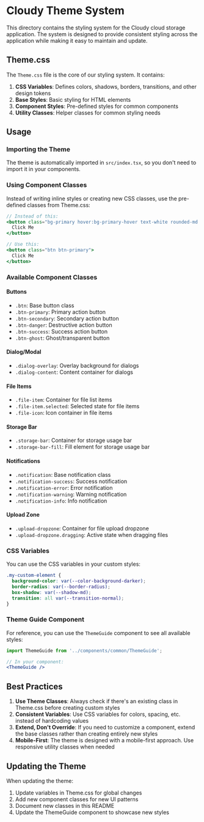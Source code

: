 # Cloudy Theme System

This directory contains the styling system for the Cloudy cloud storage application. The system is designed to provide consistent styling across the application while making it easy to maintain and update.

## Theme.css

The `Theme.css` file is the core of our styling system. It contains:

1. **CSS Variables**: Defines colors, shadows, borders, transitions, and other design tokens
2. **Base Styles**: Basic styling for HTML elements
3. **Component Styles**: Pre-defined styles for common components
4. **Utility Classes**: Helper classes for common styling needs

## Usage

### Importing the Theme

The theme is automatically imported in `src/index.tsx`, so you don't need to import it in your components.

### Using Component Classes

Instead of writing inline styles or creating new CSS classes, use the pre-defined classes from Theme.css:

```jsx
// Instead of this:
<button class="bg-primary hover:bg-primary-hover text-white rounded-md px-4 py-2">
  Click Me
</button>

// Use this:
<button class="btn btn-primary">
  Click Me
</button>
```

### Available Component Classes

#### Buttons
- `.btn`: Base button class
- `.btn-primary`: Primary action button
- `.btn-secondary`: Secondary action button
- `.btn-danger`: Destructive action button
- `.btn-success`: Success action button
- `.btn-ghost`: Ghost/transparent button

#### Dialog/Modal
- `.dialog-overlay`: Overlay background for dialogs
- `.dialog-content`: Content container for dialogs

#### File Items
- `.file-item`: Container for file list items
- `.file-item.selected`: Selected state for file items
- `.file-icon`: Icon container in file items

#### Storage Bar
- `.storage-bar`: Container for storage usage bar
- `.storage-bar-fill`: Fill element for storage usage bar

#### Notifications
- `.notification`: Base notification class
- `.notification-success`: Success notification
- `.notification-error`: Error notification
- `.notification-warning`: Warning notification
- `.notification-info`: Info notification

#### Upload Zone
- `.upload-dropzone`: Container for file upload dropzone
- `.upload-dropzone.dragging`: Active state when dragging files

### CSS Variables

You can use the CSS variables in your custom styles:

```css
.my-custom-element {
  background-color: var(--color-background-darker);
  border-radius: var(--border-radius);
  box-shadow: var(--shadow-md);
  transition: all var(--transition-normal);
}
```

### Theme Guide Component

For reference, you can use the `ThemeGuide` component to see all available styles:

```jsx
import ThemeGuide from '../components/common/ThemeGuide';

// In your component:
<ThemeGuide />
```

## Best Practices

1. **Use Theme Classes**: Always check if there's an existing class in Theme.css before creating custom styles
2. **Consistent Variables**: Use CSS variables for colors, spacing, etc. instead of hardcoding values
3. **Extend, Don't Override**: If you need to customize a component, extend the base classes rather than creating entirely new styles
4. **Mobile-First**: The theme is designed with a mobile-first approach. Use responsive utility classes when needed

## Updating the Theme

When updating the theme:

1. Update variables in Theme.css for global changes
2. Add new component classes for new UI patterns
3. Document new classes in this README
4. Update the ThemeGuide component to showcase new styles 